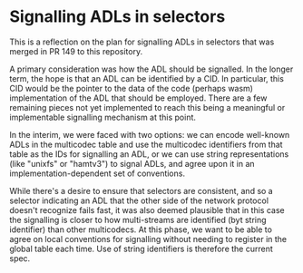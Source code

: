 # Signalling ADLs in selectors

This is a reflection on the plan for signalling ADLs in selectors that was merged in PR 149 to this repository.

A primary consideration was how the ADL should be signalled. In the longer term, the hope is that an ADL can be identified by a CID. In particular, this CID would be the pointer to the data of the code (perhaps wasm) implementation of the ADL that should be employed. There are a few remaining pieces not yet implemented to reach this being a meaningful or implementable signalling mechanism at this point.

In the interim, we were faced with two options: we can encode well-known ADLs in the multicodec table and use the multicodec identifiers from that table as the IDs for signalling an ADL, or we can use string representations (like "unixfs" or "hamtv3") to signal ADLs, and agree upon it in an implementation-dependent set of conventions.

While there's a desire to ensure that selectors are consistent, and so a selector indicating an ADL that the other side of the network protocol doesn't recognize fails fast, it was also deemed plausible that in this case the signalling is closer to how multi-streams are identified (byt string identifier) than other multicodecs. At this phase, we want to be able to agree on local conventions for signalling without needing to register in the global table each time. Use of string identifiers is therefore the current spec.